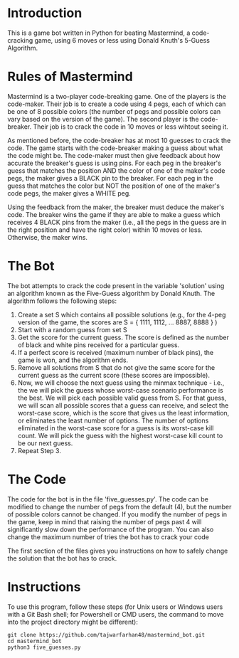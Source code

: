 # Introduction

This is a game bot written in Python for beating Mastermind, a code-cracking game, using 6 moves or less using Donald Knuth's 5-Guess Algorithm.

# Rules of Mastermind

Mastermind is a two-player code-breaking game. One of the players is the code-maker. Their job is to create a code using 4 pegs, each of which can be one of 8 possible colors (the number of pegs and possible colors can vary based on the version of the game). The second player is the code-breaker. Their job is to crack the code in 10 moves or less wihtout seeing it. 

As mentioned before, the code-breaker has at most 10 guesses to crack the code. The game starts with the code-breaker making a guess about what the code might be. The code-maker must then give feedback about how accurate the breaker's guess is using pins. For each peg in the breaker's guess that matches the position AND the color of one of the maker's code pegs, the maker gives a BLACK pin to the breaker. For each peg in the guess that matches the color but NOT the position of one of the maker's code pegs, the maker gives a WHITE peg. 

Using the feedback from the maker, the breaker must deduce the maker's code. The breaker wins the game if they are able to make a guess which receives 4 BLACK pins from the maker (i.e., all the pegs in the guess are in the right position and have the right color) within 10 moves or less. Otherwise, the maker wins. 

# The Bot

The bot attempts to crack the code present in the variable 'solution' using an algorithm known as the Five-Guess algorithm by Donald Knuth. The algorithm follows the following steps:

1. Create a set S which contains all possible solutions (e.g., for the 4-peg version of the game, the scores are S = { 1111, 1112, ... 8887, 8888 } )
2. Start with a random guess from set S 
3. Get the score for the current guess. The score is defined as the number of black and white pins received for a particular guess.
4. If a perfect score is received (maximum number of black pins), the game is won, and the algorithm ends.
5. Remove all solutions from S that do not give the same score for the current guess as the current score (these scores are impossible). 
6. Now, we will choose the next guess using the minmax technique - i.e., the we will pick the guess whose worst-case scenario performance is the best. We will pick each possible valid guess from S. For that guess, we will scan all possible scores that a guess can receive, and select the worst-case score, which is the score that gives us the least information, or eliminates the least number of options. The number of options eliminated in the worst-case score for a guess is its worst-case kill count. We will pick the guess with the highest worst-case kill count to be our next guess.
7. Repeat Step 3.

# The Code

The code for the bot is in the file 'five_guesses.py'. The code can be modified to change the number of pegs from the default (4), but the number of possible colors cannot be changed. If you modify the number of pegs in the game, keep in mind that raising the number of pegs past 4 will significantly slow down the performance of the program. You can also change the maximum number of tries the bot has to crack your code

The first section of the files gives you instructions on how to safely change the solution that the bot has to crack. 

# Instructions

To use this program, follow these steps (for Unix users or Windows users with a Git Bash shell; for Powershell or CMD users, the command to move into the project directory might be different): 

```
git clone https://github.com/tajwarfarhan48/mastermind_bot.git 
cd mastermind_bot 
python3 five_guesses.py
```
